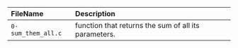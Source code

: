 | FileName | Description |
| :------- | :---------- |
| `0-sum_them_all.c` | function that returns the sum of all its parameters. |
